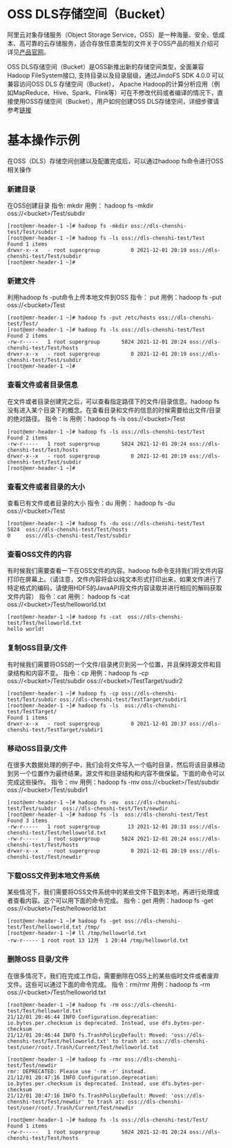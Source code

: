 # OSS DLS存储空间（Bucket）
阿里云对象存储服务（Object Storage Service，OSS）是一种海量、安全、低成本、高可靠的云存储服务，适合存放任意类型的文件关于OSS产品的相关介绍可详见[产品官网](https://help.aliyun.com/product/31815.html?spm=5176.7933691.J_7985555940.2.19b94c59dVm8gi)。

OSS DLS存储空间（Bucket）是OSS新推出新的存储空间类型，全面兼容Hadoop FileSystem接口, 支持目录以及目录层级，通过JindoFS SDK 4.0.0 可以兼容访问OSS DLS 存储空间（Bucket）， Apache Hadoop的计算分析应用（例如MapReduce、Hive、Spark、Flink等）可在不修改代码或者编译的情况下，直接使用OSS存储空间（Bucket），用户如何创建OSS DLS存储空间，详细步骤请参考[链接](https://github.com/aliyun/alibabacloud-jindodata/blob/master/docs_v4/cn/jindosdk_how_to_hadoop.md)


# 基本操作示例
在OSS（DLS）存储空间创建以及配置完成后，可以通过hadoop fs命令进行OSS相关操作

### 新建目录
在OSS创建目录
指令: mkdir
用例： hadoop fs -mkdir oss://\<bucket\>/Test/subdir
  ```shell
[root@emr-header-1 ~]# hadoop fs -mkdir oss://dls-chenshi-test/Test/subdir
[root@emr-header-1 ~]# hadoop fs -ls oss://dls-chenshi-test/Test
Found 1 items
drwxr-x--x   - root supergroup          0 2021-12-01 20:19 oss://dls-chenshi-test/Test/subdir
[root@emr-header-1 ~]#
  ```

### 新建文件
利用hadoop fs -put命令上传本地文件到OSS
指令： put
用例：hadoop fs -put <localfile> oss://\<bucket\>/Test
```shell
[root@emr-header-1 ~]# hadoop fs -put /etc/hosts oss://dls-chenshi-test/Test/
[root@emr-header-1 ~]# hadoop fs -ls oss://dls-chenshi-test/Test
Found 2 items
-rw-r-----   1 root supergroup       5824 2021-12-01 20:24 oss://dls-chenshi-test/Test/hosts
drwxr-x--x   - root supergroup          0 2021-12-01 20:19 oss://dls-chenshi-test/Test/subdir
[root@emr-header-1 ~]#
```
### 查看文件或者目录信息
在文件或者目录创建完之后，可以查看指定路径下的文件/目录信息。hadoop fs没有进入某个目录下的概念。在查看目录和文件的信息的时候需要给出文件/目录的绝对路径。
指令：ls
用例：hadoop fs -ls oss://\<bucket\>/Test
```shell
[root@emr-header-1 ~]# hadoop fs -ls oss://dls-chenshi-test/Test
Found 2 items
-rw-r-----   1 root supergroup       5824 2021-12-01 20:24 oss://dls-chenshi-test/Test/hosts
drwxr-x--x   - root supergroup          0 2021-12-01 20:19 oss://dls-chenshi-test/Test/subdir
[root@emr-header-1 ~]#
```

### 查看文件或者目录的大小
查看已有文件或者目录的大小
指令：du
用例： hadoop fs -du oss://\<bucket\>/Test
```shell
[root@emr-header-1 ~]# hadoop fs -du oss://dls-chenshi-test/Test
5824  oss://dls-chenshi-test/Test/hosts
0     oss://dls-chenshi-test/Test/subdir
```

### 查看OSS文件的内容
有时候我们需要查看一下在OSS文件的内容。hadoop fs命令支持我们将文件内容打印在屏幕上。（请注意，文件内容将会以纯文本形式打印出来，如果文件进行了特定格式的编码，请使用HDFS的JavaAPI将文件内容读取并进行相应的解码获取文件内容）
指令：cat
用例： hadoop fs -cat oss://\<bucket\>/Test/helloworld.txt

```shell
[root@emr-header-1 ~]# hadoop fs -cat  oss://dls-chenshi-test/Test/helloworld.txt
hello world!
```

### 复制OSS目录/文件
有时候我们需要将OSS的一个文件/目录拷贝到另一个位置，并且保持源文件和目录结构和内容不变。
指令：cp
用例：hadoop fs -cp oss://\<bucket\>/Test/subdir oss://\<bucket\>/TestTarget/sudir2
```shell
[root@emr-header-1 ~]# hadoop fs -cp oss://dls-chenshi-test/Test/subdir oss://dls-chenshi-test/TestTarget/subdir1
[root@emr-header-1 ~]# hadoop fs -ls  oss://dls-chenshi-test/TestTarget/
Found 1 items
drwxr-x--x   - root supergroup          0 2021-12-01 20:37 oss://dls-chenshi-test/TestTarget/subdir1
```

### 移动OSS目录/文件
在很多大数据处理的例子中，我们会将文件写入一个临时目录，然后将该目录移动到另一个位置作为最终结果。源文件和目录结构和内容不做保留。下面的命令可以完成这些操作。
指令：mv
用例：hadoop fs -mv oss://\<bucket\>/Test/subdir oss://\<bucket\>/Test/subdir1

```shell
[root@emr-header-1 ~]# hadoop fs -mv  oss://dls-chenshi-test/Test/subdir  oss://dls-chenshi-test/Test/newdir
[root@emr-header-1 ~]# hadoop fs -ls  oss://dls-chenshi-test/Test
Found 3 items
-rw-r-----   1 root supergroup         13 2021-12-01 20:33 oss://dls-chenshi-test/Test/helloworld.txt
-rw-r-----   1 root supergroup       5824 2021-12-01 20:24 oss://dls-chenshi-test/Test/hosts
drwxr-x--x   - root supergroup          0 2021-12-01 20:19 oss://dls-chenshi-test/Test/newdir
```

### 下载OSS文件到本地文件系统
某些情况下，我们需要将OSS文件系统中的某些文件下载到本地，再进行处理或者查看内容。这个可以用下面的命令完成。
指令：get
用例：hadoop fs -get oss://\<bucket\>/Test/helloworld.txt <localpath>
```shell
[root@emr-header-1 ~]# hadoop fs -get oss://dls-chenshi-test/Test/helloworld.txt /tmp/
[root@emr-header-1 ~]# ll /tmp/helloworld.txt
-rw-r----- 1 root root 13 12月  1 20:44 /tmp/helloworld.txt
```

### 删除OSS 目录/文件
在很多情况下，我们在完成工作后，需要删除在OSS上的某些临时文件或者废弃文件。这些可以通过下面的命令完成。
指令：rm/rmr
用例：hadoop fs -rm oss://\<bucket\>/Test/helloworld.txt
```shell
[root@emr-header-1 ~]# hadoop fs -rm oss://dls-chenshi-test/Test/helloworld.txt
21/12/01 20:46:44 INFO Configuration.deprecation: io.bytes.per.checksum is deprecated. Instead, use dfs.bytes-per-checksum
21/12/01 20:46:44 INFO fs.TrashPolicyDefault: Moved: 'oss://dls-chenshi-test/Test/helloworld.txt' to trash at: oss://dls-chenshi-test/user/root/.Trash/Current/Test/helloworld.txt

[root@emr-header-1 ~]# hadoop fs -rmr oss://dls-chenshi-test/Test/newdir
rmr: DEPRECATED: Please use '-rm -r' instead.
21/12/01 20:47:16 INFO Configuration.deprecation: io.bytes.per.checksum is deprecated. Instead, use dfs.bytes-per-checksum
21/12/01 20:47:16 INFO fs.TrashPolicyDefault: Moved: 'oss://dls-chenshi-test/Test/newdir' to trash at: oss://dls-chenshi-test/user/root/.Trash/Current/Test/newdir

[root@emr-header-1 ~]# hadoop fs -ls oss://dls-chenshi-test/Test/
Found 1 items
-rw-r-----   1 root supergroup       5824 2021-12-01 20:24 oss://dls-chenshi-test/Test/hosts
```
